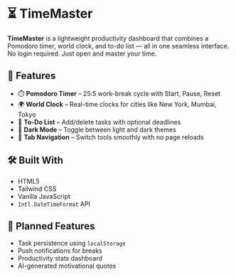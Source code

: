 # ⏳ TimeMaster

**TimeMaster** is a lightweight productivity dashboard that combines a Pomodoro timer, world clock, and to-do list — all in one seamless interface. No login required. Just open and master your time.

## 🚀 Features

- ⏱️ **Pomodoro Timer** – 25:5 work-break cycle with Start, Pause, Reset
- 🌍 **World Clock** – Real-time clocks for cities like New York, Mumbai, Tokyo
- 📝 **To-Do List** – Add/delete tasks with optional deadlines
- 🌙 **Dark Mode** – Toggle between light and dark themes
- 🔁 **Tab Navigation** – Switch tools smoothly with no page reloads

## 🛠 Built With

- HTML5  
- Tailwind CSS  
- Vanilla JavaScript  
- `Intl.DateTimeFormat` API  

## 📌 Planned Features

- Task persistence using `localStorage`
- Push notifications for breaks
- Productivity stats dashboard
- AI-generated motivational quotes





